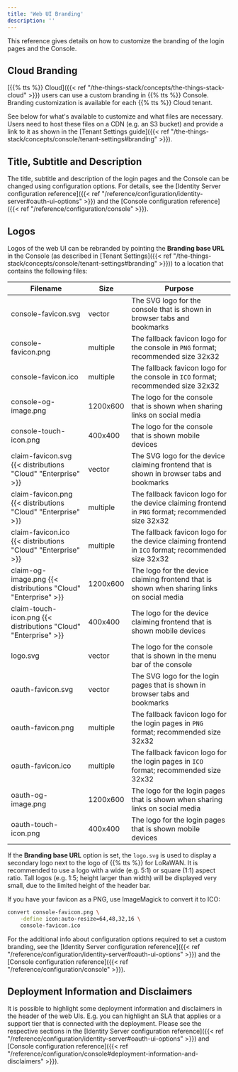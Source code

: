 ```yaml
---
title: 'Web UI Branding'
description: ''
---
```


This reference gives details on how to customize the branding of the login pages and the Console.

<!--more-->

## Cloud Branding

[{{% tts %}} Cloud]({{< ref "/the-things-stack/concepts/the-things-stack-cloud" >}}) users can use a custom branding in {{% tts %}} Console. Branding customization is available for each {{% tts %}} Cloud tenant.

See below for what's available to customize and what files are necessary. Users need to host these files on a CDN (e.g. an S3 bucket) and provide a link to it as shown in the [Tenant Settings guide]({{< ref "/the-things-stack/concepts/console/tenant-settings#branding" >}}).

## Title, Subtitle and Description

The title, subtitle and description of the login pages and the Console can be changed using configuration options. For details, see the [Identity Server configuration reference]({{< ref "/reference/configuration/identity-server#oauth-ui-options" >}}) and the [Console configuration reference]({{< ref "/reference/configuration/console" >}}).

## Logos

Logos of the web UI can be rebranded by pointing the **Branding base URL** in the Console (as described in [Tenant Settings]({{< ref "/the-things-stack/concepts/console/tenant-settings#branding" >}})) to a location that contains the following files:

| **Filename**           | **Size** | **Purpose** |
| ---------------------- | -------- | ----------- |
| console-favicon.svg    | vector   | The SVG logo for the console that is shown in browser tabs and bookmarks |
| console-favicon.png    | multiple | The fallback favicon logo for the console in `PNG` format; recommended size 32x32 |
| console-favicon.ico    | multiple | The fallback favicon logo for the console in `ICO` format; recommended size 32x32 |
| console-og-image.png   | 1200x600 | The logo for the console that is shown when sharing links on social media |
| console-touch-icon.png | 400x400  | The logo for the console that is shown mobile devices |
| claim-favicon.svg {{< distributions "Cloud" "Enterprise" >}}     | vector   | The SVG logo for the device claiming frontend that is shown in browser tabs and bookmarks |
| claim-favicon.png {{< distributions "Cloud" "Enterprise" >}}     | multiple | The fallback favicon logo for the device claiming frontend in `PNG` format; recommended size 32x32 |
| claim-favicon.ico {{< distributions "Cloud" "Enterprise" >}}     | multiple | The fallback favicon logo for the device claiming frontend in `ICO` format; recommended size 32x32 |
| claim-og-image.png {{< distributions "Cloud" "Enterprise" >}}    | 1200x600 | The logo for the device claiming frontend that is shown when sharing links on social media |
| claim-touch-icon.png {{< distributions "Cloud" "Enterprise" >}}  | 400x400  | The logo for the device claiming frontend that is shown mobile devices |
| logo.svg               | vector   | The logo for the console that is shown in the menu bar of the console |
| oauth-favicon.svg      | vector   | The SVG logo for the login pages that is shown in browser tabs and bookmarks |
| oauth-favicon.png      | multiple | The fallback favicon logo for the login pages in `PNG` format; recommended size 32x32 |
| oauth-favicon.ico      | multiple | The fallback favicon logo for the login pages in `ICO` format; recommended size 32x32 |
| oauth-og-image.png     | 1200x600 | The logo for the login pages that is shown when sharing links on social media |
| oauth-touch-icon.png   | 400x400  | The logo for the login pages that is shown mobile devices |

If the **Branding base URL** option is set, the `logo.svg` is used to display a secondary logo next to the logo of {{% tts %}} for LoRaWAN. It is recommended to use a logo with a wide (e.g. 5:1) or square (1:1) aspect ratio. Tall logos (e.g. 1:5; height larger than width) will be displayed very small, due to the limited height of the header bar.

If you have your favicon as a PNG, use ImageMagick to convert it to ICO:
 
```bash
convert console-favicon.png \
    -define icon:auto-resize=64,48,32,16 \
    console-favicon.ico
```

For the additional info about configuration options required to set a custom branding, see the [Identity Server configuration reference]({{< ref "/reference/configuration/identity-server#oauth-ui-options" >}}) and the [Console configuration reference]({{< ref "/reference/configuration/console" >}}).

## Deployment Information and Disclaimers

It is possible to highlight some deployment information and disclaimers in the header of the web UIs. E.g. you can highlight an SLA that applies or a support tier that is connected with the deployment. Please see the respective sections in the [Identity Server configuration reference]({{< ref "/reference/configuration/identity-server#oauth-ui-options" >}}) and [Console configuration reference]({{< ref "/reference/configuration/console#deployment-information-and-disclaimers" >}}).
